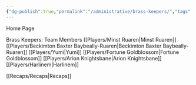 ```yaml
---
{"dg-publish":true,"permalink":"/administrative/brass-keepers/","tags":["gardenEntry"]}
---
```


Home Page

Brass Keepers:
Team Members
[[Players/Minst Ruaren\|Minst Ruaren]]
[[Players/Beckimton Baxter Baybeally-Ruaren\|Beckimton Baxter Baybeally-Ruaren]]
[[Players/Yumi\|Yumi]]
[[Players/Fortune Goldblossom\|Fortune Goldblossom]]
[[Players/Arion Knightsbane\|Arion Knightsbane]]
[[Players/Harlinem\|Harlinem]]

[[Recaps/Recaps\|Recaps]]
